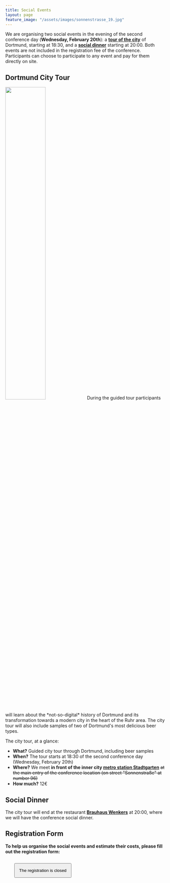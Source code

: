```yaml
---
title: Social Events
layout: page
feature_image: "/assets/images/sonnenstrasse_19.jpg"
---
```


We are organising two social events in the evening of the second conference day (**Wednesday, February 20th**): a [**tour of the city**](#dortmund-city-tour) of Dortmund, starting at 18:30, and a [**social dinner**](#social-dinner) starting at 20:00. Both events are not included in the registration fee of the conference. Participants can choose to participate to any event and pay for them directly on site.

## Dortmund City Tour

<img width="50%" class="pull-right col-xs-5 img-responsive" src="/2019/assets/images/dortmund_by_night.jpg" >
During the guided tour participants will learn about the *not-so-digital* history of Dortmund and its transformation towards a modern city in the heart of the Ruhr area. The city tour will also include samples of two of Dortmund's most delicious beer types.

The city tour, at a glance:

- **What?** Guided city tour through Dortmund, including beer samples
- **When?** The tour starts at 18:30 of the second conference day (Wednesday, February 20th) 
- **Where?** We meet **in front of the inner city [metro station Stadtgarten](https://goo.gl/maps/LWCLkpEAV1z)** <strike>at the main entry of the conference location (on street "Sonnenstraße" at number 96)</strike>
- **How much?** 12€

## Social Dinner

The city tour will end at the restaurant [**Brauhaus Wenkers**](https://www.tripadvisor.com/Restaurant_Review-g187372-d695534-Reviews-Brauhaus_Wenkers-Dortmund_North_Rhine_Westphalia.html) at 20:00, where we will have the conference social dinner.

## Registration Form

**To help us organise the social events and estimate their costs, please fill out the registration form:**

<div markdown="1" class="text-justify">
<p style="margin:2em;" class="text-center">
    <button style="padding:1em;" type="button" class="btn btn-primary btn-lg disabled">The registration is closed</button>
</p>
<div class="clearfix"></div>
